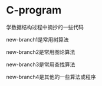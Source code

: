 # C-program
学数据结构过程中摘抄的一些代码

new-branch1是常用树算法

new-branch2是常用图论算法

new-branch3是常用查找算法

new-branch4是其他的一些算法或程序
